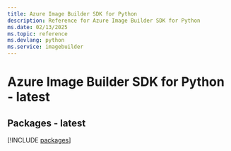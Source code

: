 ```yaml
---
title: Azure Image Builder SDK for Python
description: Reference for Azure Image Builder SDK for Python
ms.date: 02/13/2025
ms.topic: reference
ms.devlang: python
ms.service: imagebuilder
---
```

# Azure Image Builder SDK for Python - latest
## Packages - latest
[!INCLUDE [packages](image-builder-index.md)]